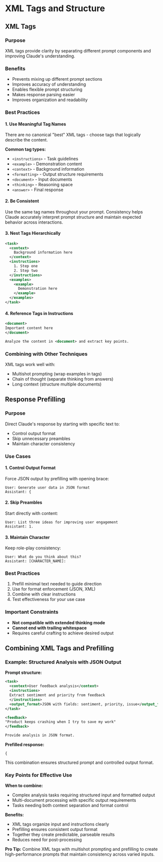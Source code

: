# XML Tags and Structure

## XML Tags

### Purpose
XML tags provide clarity by separating different prompt components and improving Claude's understanding.

### Benefits
- Prevents mixing up different prompt sections
- Improves accuracy of understanding
- Enables flexible prompt structuring
- Makes response parsing easier
- Improves organization and readability

### Best Practices

#### 1. Use Meaningful Tag Names
There are no canonical "best" XML tags - choose tags that logically describe the content.

**Common tag types:**
- `<instructions>` - Task guidelines
- `<example>` - Demonstration content
- `<context>` - Background information
- `<formatting>` - Output structure requirements
- `<document>` - Input documents
- `<thinking>` - Reasoning space
- `<answer>` - Final response

#### 2. Be Consistent
Use the same tag names throughout your prompt. Consistency helps Claude accurately interpret prompt structure and maintain expected behavior across interactions.

#### 3. Nest Tags Hierarchically
```xml
<task>
  <context>
    Background information here
  </context>
  <instructions>
    1. Step one
    2. Step two
  </instructions>
  <examples>
    <example>
      Demonstration here
    </example>
  </examples>
</task>
```

#### 4. Reference Tags in Instructions
```xml
<document>
Important content here
</document>

Analyze the content in <document> and extract key points.
```

### Combining with Other Techniques
XML tags work well with:
- Multishot prompting (wrap examples in tags)
- Chain of thought (separate thinking from answers)
- Long context (structure multiple documents)

## Response Prefilling

### Purpose
Direct Claude's response by starting with specific text to:
- Control output format
- Skip unnecessary preambles
- Maintain character consistency

### Use Cases

#### 1. Control Output Format
Force JSON output by prefilling with opening brace:
```
User: Generate user data in JSON format
Assistant: {
```

#### 2. Skip Preambles
Start directly with content:
```
User: List three ideas for improving user engagement
Assistant: 1.
```

#### 3. Maintain Character
Keep role-play consistency:
```
User: What do you think about this?
Assistant: [CHARACTER_NAME]:
```

### Best Practices
1. Prefill minimal text needed to guide direction
2. Use for format enforcement (JSON, XML)
3. Combine with clear instructions
4. Test effectiveness for your use case

### Important Constraints
- **Not compatible with extended thinking mode**
- **Cannot end with trailing whitespace**
- Requires careful crafting to achieve desired output

## Combining XML Tags and Prefilling

### Example: Structured Analysis with JSON Output

**Prompt structure:**
```xml
<task>
  <context>User feedback analysis</context>
  <instructions>
  Extract sentiment and priority from feedback
  </instructions>
  <output_format>JSON with fields: sentiment, priority, issue</output_format>
</task>

<feedback>
"Product keeps crashing when I try to save my work"
</feedback>

Provide analysis in JSON format.
```

**Prefilled response:**
```
{
```

This combination ensures structured prompt and controlled output format.

### Key Points for Effective Use

**When to combine:**
- Complex analysis tasks requiring structured input and formatted output
- Multi-document processing with specific output requirements
- Tasks needing both context separation and format control

**Benefits:**
- XML tags organize input and instructions clearly
- Prefilling ensures consistent output format
- Together they create predictable, parseable results
- Reduces need for post-processing

**Pro Tip:** Combine XML tags with multishot prompting and prefilling to create high-performance prompts that maintain consistency across varied inputs.